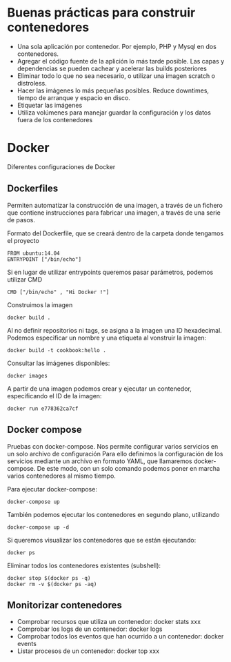 # Buenas prácticas para construir contenedores
* Una sola aplicación por contenedor. Por ejemplo, PHP y Mysql en dos contenedores.
* Agregar el código fuente de la aplición lo más tarde posible. Las capas y dependencias se pueden cachear y acelerar las builds posteriores
* Eliminar todo lo que no sea necesario, o utilizar una imagen scratch o distroless.
* Hacer las imágenes lo más pequeñas posibles. Reduce downtimes, tiempo de arranque y espacio en disco.
* Etiquetar las imágenes
* Utiliza volúmenes para manejar guardar la configuración y los datos fuera de los contenedores

# Docker
Diferentes configuraciones de Docker

## Dockerfiles
Permiten automatizar la construcción de una imagen, a través de un fichero que contiene instrucciones para fabricar una imagen, a través de una serie de pasos.

Formato del Dockerfile, que se creará dentro de la carpeta donde tengamos el proyecto
```docker
FROM ubuntu:14.04
ENTRYPOINT ["/bin/echo"]
```
Si en lugar de utilizar entrypoints queremos pasar parámetros, podemos utilizar CMD
```
CMD ["/bin/echo" , "Hi Docker !"]
```
Construimos la imagen
```
docker build .
```
Al no definir repositorios ni tags, se asigna a la imagen una ID hexadecimal. Podemos especificar un nombre y una etiqueta al vonstruir la imagen:
```
docker build -t cookbook:hello .
```
Consultar las imágenes disponibles:
```
docker images
```
A partir de una imagen podemos crear y ejecutar un contenedor, especificando el ID de la imagen:

```
docker run e778362ca7cf
```

## Docker compose

Pruebas con docker-compose. Nos permite configurar varios servicios en un solo archivo de configuración
Para ello definimos la configuración de los servicios mediante un archivo en formato YAML, que llamaremos docker-compose.
De este modo, con un solo comando podemos poner en marcha varios contenedores al mismo tiempo.

Para ejecutar docker-compose:
```
docker-compose up
```
También podemos ejecutar los contenedores en segundo plano, utilizando
```
docker-compose up -d
```
Si queremos visualizar los contenedores que se están ejecutando:
```
docker ps
```
Eliminar todos los contenedores existentes (subshell):
```
docker stop $(docker ps -q)
docker rm -v $(docker ps -aq)
```
## Monitorizar contenedores ##

* Comprobar recursos que utiliza un contenedor: docker stats xxx
* Comprobar los logs de un contenedor: docker logs
* Comprobar todos los eventos que han ocurrido a un contenedor: docker events 
* Listar procesos de un contenedor: docker top xxx

